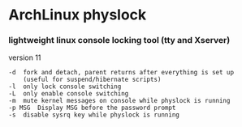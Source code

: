 # ArchLinux physlock
### lightweight linux console locking tool (tty and Xserver)
version 11

	-d	fork and detach, parent returns after everything is set up
		(useful for suspend/hibernate scripts)
	-l	only lock console switching
	-L	only enable console switching
	-m	mute kernel messages on console while physlock is running
	-p MSG	Display MSG before the password prompt
	-s	disable sysrq key while physlock is running
